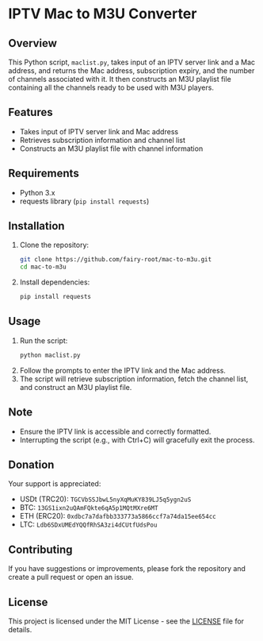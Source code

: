 # IPTV Mac to M3U Converter

## Overview
This Python script, `maclist.py`, takes input of an IPTV server link and a Mac address, and returns the Mac address, subscription expiry, and the number of channels associated with it. It then constructs an M3U playlist file containing all the channels ready to be used with M3U players.

## Features
- Takes input of IPTV server link and Mac address
- Retrieves subscription information and channel list
- Constructs an M3U playlist file with channel information

## Requirements
- Python 3.x
- requests library (`pip install requests`)

## Installation
1. Clone the repository:
   ```bash
   git clone https://github.com/fairy-root/mac-to-m3u.git
   cd mac-to-m3u
   ```
2. Install dependencies:
   ```bash
   pip install requests
   ```

## Usage
1. Run the script:
   ```bash
   python maclist.py
   ```
2. Follow the prompts to enter the IPTV link and the Mac address.
3. The script will retrieve subscription information, fetch the channel list, and construct an M3U playlist file.

## Note
- Ensure the IPTV link is accessible and correctly formatted.
- Interrupting the script (e.g., with Ctrl+C) will gracefully exit the process.

## Donation

Your support is appreciated:

- USDt (TRC20): `TGCVbSSJbwL5nyXqMuKY839LJ5q5ygn2uS`
- BTC: `13GS1ixn2uQAmFQkte6qA5p1MQtMXre6MT`
- ETH (ERC20): `0xdbc7a7dafbb333773a5866ccf7a74da15ee654cc`
- LTC: `Ldb6SDxUMEdYQQfRhSA3zi4dCUtfUdsPou`


## Contributing

If you have suggestions or improvements, please fork the repository and create a pull request or open an issue.

## License
This project is licensed under the MIT License - see the [LICENSE](LICENSE) file for details.